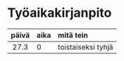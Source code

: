 # Työaikakirjanpito

| päivä | aika | mitä tein  |
| :----:|:-----| :-----|
| 27.3 | 0    | toistaiseksi tyhjä |

